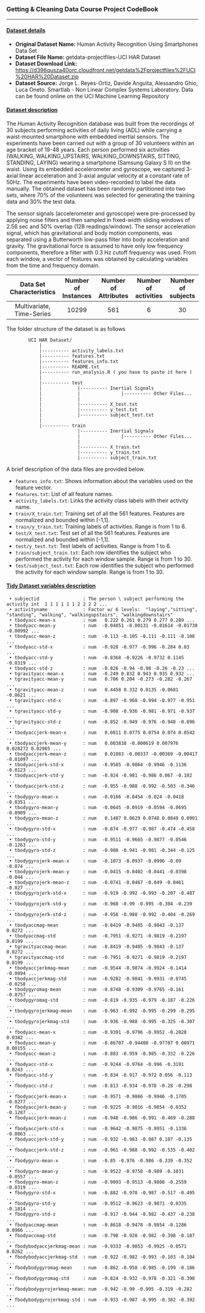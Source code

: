 ### Getting & Cleaning Data Course Project CodeBook
---------------------------------------------------

#### <ins>Dataset details</ins>

 * __Original Dataset Name:__ Human Activity Recognition Using Smartphones Data Set
 * __Dataset File Name:__ getdata-projectfiles-UCI HAR Dataset
 * __Dataset Download Link:__ https://d396qusza40orc.cloudfront.net/getdata%2Fprojectfiles%2FUCI%20HAR%20Dataset.zip
 * __Dataset Source:__ Jorge L. Reyes-Ortiz, Davide Anguita, Alessandro Ghio, Luca Oneto. Smartlab - Non Linear Complex Systems Laboratory. Data can be found online on the UCI Machine Learning Repository 

#### <ins>Dataset description</ins>

The Human Activity Recognition database was built from the recordings of 30 subjects performing activities of daily living (ADL) while carrying a waist-mounted smartphone with embedded inertial sensors. The experiments have been carried out with a group of 30 volunteers within an age bracket of 19-48 years. Each person performed six activities (WALKING, WALKING_UPSTAIRS, WALKING_DOWNSTAIRS, SITTING, STANDING, LAYING) wearing a smartphone (Samsung Galaxy S II) on the waist. Using its embedded accelerometer and gyroscope, we captured 3-axial linear acceleration and 3-axial angular velocity at a constant rate of 50Hz. The experiments have been video-recorded to label the data manually. The obtained dataset has been randomly partitioned into two sets, where 70% of the volunteers was selected for generating the training data and 30% the test data.

The sensor signals (accelerometer and gyroscope) were pre-processed by applying noise filters and then sampled in fixed-width sliding windows of 2.56 sec and 50% overlap (128 readings/window). The sensor acceleration signal, which has gravitational and body motion components, was separated using a Butterworth low-pass filter into body acceleration and gravity. The gravitational force is assumed to have only low frequency components, therefore a filter with 0.3 Hz cutoff frequency was used. From each window, a vector of features was obtained by calculating variables from the time and frequency domain. 

| Data Set Characteristics  | Number of Instances | Number of Attributes  | Number of activities | Number of subjects |
| :-----------------------: | :-----------------: | :-------------------: | :------------------: | :----------------: |
| Multivariate, Time-Series | 10299               | 561                   | 6                    | 30                 |


The folder structure of the dataset is as follows

```	
		UCI HAR Dataset/                                                                                  
   			|                                                                                               
   			|---------- activity_labels.txt                                                                 
   			|---------- features.txt                                                                        
   			|---------- features_info.txt                                                                  
   			|---------- README.txt                                                                  
   			|---------- run_analysis.R ( you have to paste it here )                                                                   
   			|                                                                                             
   			|---------- test                                                                                
   			|             |---------- Inertial Signals                                             
   			|             |               |---------- Other Files...                               
            |             |                                                   
   			|             |---------- X_test.txt                                                   
   			|             |---------- y_test.txt                                                  
   			|             |---------- subject_test.txt                                            
   			|                                                                                     
   			|---------- train                                                                      
   			              |---------- Inertial Signals                                            
   			              |               |---------- Other Files...                            
   			              |                                                                       
   			              |---------- X_train.txt                                                
   			              |---------- y_train.txt                                                 
   			              |---------- subject_train.txt  

``` 

A brief description of the data files are provided below.

- `features_info.txt`: Shows information about the variables used on the feature vector.
- `features.txt`: List of all feature names.
- `activity_labels.txt`: Links the activity class labels with their activity name.
- `train/X_train.txt`: Training set of all the 561 features. Features are normalized and bounded within [-1,1].
- `train/y_train.txt`: Training labels of activities. Range is from 1 to 6.
- `test/X_test.txt`: Test set of all the 561 features. Features are normalized and bounded within [-1,1].
- `test/y_test.txt`: Test labels of activities. Range is from 1 to 6.
- `train/subject_train.txt`: Each row identifies the subject who performed the activity for each window sample. Range is from 1 to 30.
- `test/subject_test.txt`: Each row identifies the subject who performed the activity for each window sample. Range is from 1 to 30.



#### <ins>Tidy Dataset variables description</ins>

```
 • subjectid                : The person \ subject performing the activity int  1 1 1 1 1 1 2 2 2 2 ...
 • activityname             : Factor w/ 6 levels:  "laying","sitting", "standing", "walking", "walkingupstairs", "walkingdownstairs"
 • tbodyacc-mean-x          : num   0.222 0.261 0.279 0.277 0.289 ...
 • tbodyacc-mean-y          : num  -0.04051 -0.00131 -0.01614 -0.01738 -0.00992 ...
 • tbodyacc-mean-z          : num  -0.113 -0.105 -0.111 -0.111 -0.108 ...
 • tbodyacc-std-x           : num  -0.928 -0.977 -0.996 -0.284 0.03 ...
 • tbodyacc-std-y           : num  -0.8368 -0.9226 -0.9732 0.1145 -0.0319 ...
 • tbodyacc-std-z           : num  -0.826 -0.94 -0.98 -0.26 -0.23 ...
 • tgravityacc-mean-x       : num  -0.249 0.832 0.943 0.935 0.932 ...
 • tgravityacc-mean-y       : num   0.706 0.204 -0.273 -0.282 -0.267 ...
 • tgravityacc-mean-z       : num   0.4458 0.332 0.0135 -0.0681 -0.0621 ...
 • tgravityacc-std-x        : num  -0.897 -0.968 -0.994 -0.977 -0.951 ...
 • tgravityacc-std-y        : num  -0.908 -0.936 -0.981 -0.971 -0.937 ...
 • tgravityacc-std-z        : num  -0.852 -0.949 -0.976 -0.948 -0.896 ...
 • tbodyaccjerk-mean-x      : num   0.0811 0.0775 0.0754 0.074 0.0542 ...
 • tbodyaccjerk-mean-y      : num   0.003838 -0.000619 0.007976 0.028272 0.02965 ...
 • tbodyaccjerk-mean-z      : num   0.01083 -0.00337 -0.00369 -0.00417 -0.01097 ...
 • tbodyaccjerk-std-x       : num  -0.9585 -0.9864 -0.9946 -0.1136 -0.0123 ...
 • tbodyaccjerk-std-y       : num  -0.924 -0.981 -0.986 0.067 -0.102 ...
 • tbodyaccjerk-std-z       : num  -0.955 -0.988 -0.992 -0.503 -0.346 ...
 • tbodygyro-mean-x         : num  -0.0166 -0.0454 -0.024 -0.0418 -0.0351 ...
 • tbodygyro-mean-y         : num  -0.0645 -0.0919 -0.0594 -0.0695 -0.0909 ...
 • tbodygyro-mean-z         : num   0.1487 0.0629 0.0748 0.0849 0.0901 ...
 • tbodygyro-std-x          : num  -0.874 -0.977 -0.987 -0.474 -0.458 ...
 • tbodygyro-std-y          : num  -0.9511 -0.9665 -0.9877 -0.0546 -0.1263 ...
 • tbodygyro-std-z          : num  -0.908 -0.941 -0.981 -0.344 -0.125 ...
 • tbodygyrojerk-mean-x     : num  -0.1073 -0.0937 -0.0996 -0.09 -0.074 ...
 • tbodygyrojerk-mean-y     : num  -0.0415 -0.0402 -0.0441 -0.0398 -0.044 ...
 • tbodygyrojerk-mean-z     : num  -0.0741 -0.0467 -0.049 -0.0461 -0.027 ...
 • tbodygyrojerk-std-x      : num  -0.919 -0.992 -0.993 -0.207 -0.487 ...
 • tbodygyrojerk-std-y      : num  -0.968 -0.99 -0.995 -0.304 -0.239 ...
 • tbodygyrojerk-std-z      : num  -0.958 -0.988 -0.992 -0.404 -0.269 ...
 • tbodyaccmag-mean         : num  -0.8419 -0.9485 -0.9843 -0.137 0.0272 ...
 • tbodyaccmag-std          : num  -0.7951 -0.9271 -0.9819 -0.2197 0.0199 ...
 • tgravityaccmag-mean      : num  -0.8419 -0.9485 -0.9843 -0.137 0.0272 ...
 • tgravityaccmag-std       : num  -0.7951 -0.9271 -0.9819 -0.2197 0.0199 ...
 • tbodyaccjerkmag-mean     : num  -0.9544 -0.9874 -0.9924 -0.1414 -0.0894 ...
 • tbodyaccjerkmag-std      : num  -0.9282 -0.9841 -0.9931 -0.0745 -0.0258 ...
 • tbodygyromag-mean        : num  -0.8748 -0.9309 -0.9765 -0.161 -0.0757 ...
 • tbodygyromag-std         : num  -0.819 -0.935 -0.979 -0.187 -0.226 ...
 • tbodygyrojerkmag-mean    : num  -0.963 -0.992 -0.995 -0.299 -0.295 ...
 • tbodygyrojerkmag-std     : num  -0.936 -0.988 -0.995 -0.325 -0.307 ...
 • fbodyacc-mean-x          : num  -0.9391 -0.9796 -0.9952 -0.2028 0.0382 ...
 • fbodyacc-mean-y          : num  -0.86707 -0.94408 -0.97707 0.08971 0.00155 ...
 • fbodyacc-mean-z          : num  -0.883 -0.959 -0.985 -0.332 -0.226 ...
 • fbodyacc-std-x           : num  -0.9244 -0.9764 -0.996 -0.3191 0.0243 ...
 • fbodyacc-std-y           : num  -0.834 -0.917 -0.972 0.056 -0.113 ...
 • fbodyacc-std-z           : num  -0.813 -0.934 -0.978 -0.28 -0.298 ...
 • fbodyaccjerk-mean-x      : num  -0.9571 -0.9866 -0.9946 -0.1705 -0.0277 ...
 • fbodyaccjerk-mean-y      : num  -0.9225 -0.9816 -0.9854 -0.0352 -0.1287 ...
 • fbodyaccjerk-mean-z      : num  -0.948 -0.986 -0.991 -0.469 -0.288 ...
 • fbodyaccjerk-std-x       : num  -0.9642 -0.9875 -0.9951 -0.1336 -0.0863 ...
 • fbodyaccjerk-std-y       : num  -0.932 -0.983 -0.987 0.107 -0.135 ...
 • fbodyaccjerk-std-z       : num  -0.961 -0.988 -0.992 -0.535 -0.402 ...
 • fbodygyro-mean-x         : num  -0.85 -0.976 -0.986 -0.339 -0.352 ...
 • fbodygyro-mean-y         : num  -0.9522 -0.9758 -0.989 -0.1031 -0.0557 ...
 • fbodygyro-mean-z         : num  -0.9093 -0.9513 -0.9808 -0.2559 -0.0319 ...
 • fbodygyro-std-x          : num  -0.882 -0.978 -0.987 -0.517 -0.495 ...
 • fbodygyro-std-y          : num  -0.9512 -0.9623 -0.9871 -0.0335 -0.1814 ...
 • fbodygyro-std-z          : num  -0.917 -0.944 -0.982 -0.437 -0.238 ...
 • fbodyaccmag-mean         : num  -0.8618 -0.9478 -0.9854 -0.1286 0.0966 ...
 • fbodyaccmag-std          : num  -0.798 -0.928 -0.982 -0.398 -0.187 ...
 • fbodybodyaccjerkmag-mean : num  -0.9333 -0.9853 -0.9925 -0.0571 0.0262 ...
 • fbodybodyaccjerkmag-std  : num  -0.922 -0.982 -0.993 -0.103 -0.104 ...
 • fbodybodygyromag-mean    : num  -0.862 -0.958 -0.985 -0.199 -0.186 ...
 • fbodybodygyromag-std     : num  -0.824 -0.932 -0.978 -0.321 -0.398 ...
 • fbodybodygyrojerkmag-mean: num  -0.942 -0.99 -0.995 -0.319 -0.282 ...
 • fbodybodygyrojerkmag-std : num  -0.933 -0.987 -0.995 -0.382 -0.392 ...
 ```
